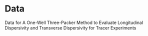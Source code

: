 # Data
Data for A One-Well Three-Packer Method to Evaluate Longitudinal Dispersivity and Transverse Dispersivity for Tracer Experiments
